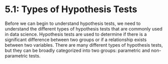 # 5.1: Types of Hypothesis Tests

Before we can begin to understand hypothesis tests, we need to understand the
different types of hypothesis tests that are commonly used in data science.
Hypothesis tests are used to determine if there is a significant difference
between two groups or if a relationship exists between two variables. There are
many different types of hypothesis tests, but they can be broadly categorized
into two groups: parametric and non-parametric tests.

<!-- TODO: write ~1000 words -->

<!-- TODO: add 5 activities -->
